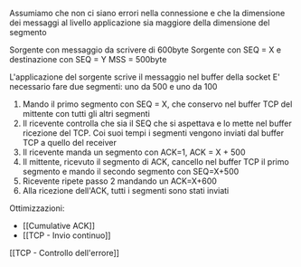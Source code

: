 Assumiamo che non ci siano errori nella connessione e che la dimensione dei messaggi al livello applicazione sia maggiore della dimensione del segmento

Sorgente con messaggio da scrivere di 600byte
Sorgente con SEQ = X e destinazione con SEQ = Y
MSS = 500byte

L'applicazione del sorgente scrive il messaggio nel buffer della socket
E' necessario fare due segmenti: uno da 500 e uno da 100

1. Mando il primo segmento con SEQ = X, che conservo nel buffer TCP del mittente con tutti gli altri segmenti
2. Il ricevente controlla che sia il SEQ che si aspettava e lo mette nel buffer ricezione del TCP. Coi suoi tempi i segmenti vengono inviati dal buffer TCP a quello del receiver
3. Il ricevente manda un segmento con ACK=1, ACK = X + 500
4. Il mittente, ricevuto il segmento di ACK, cancello nel buffer TCP il primo segmento e mando il secondo segmento con SEQ=X+500
5. Ricevente ripete passo 2 mandando un ACK=X+600
6. Alla ricezione dell'ACK, tutti i segmenti sono stati inviati

Ottimizzazioni:
- [[Cumulative ACK]]
- [[TCP - Invio continuo]]

[[TCP - Controllo dell'errore]]
